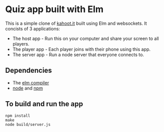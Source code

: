 # Quiz app built with Elm

This is a simple clone of [kahoot.it](https://kahoot.it/) built using Elm and websockets. It concists of 3 applications:

- The host app - Run this on your computer and share your screen to all players.
- The player app - Each player joins with their phone using this app.
- The server app - Run a node server that everyone connects to.

## Dependencies

- The [elm compiler](https://guide.elm-lang.org/install/elm.html)
- [node](https://nodejs.org) and [npm](https://www.npmjs.com)

## To build and run the app
```
npm install
make
node build/server.js
```
